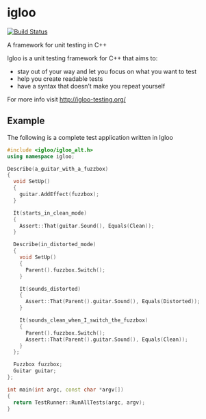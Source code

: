 igloo
=====
[![Build Status](https://travis-ci.org/joakimkarlsson/igloo.png)](https://travis-ci.org/joakimkarlsson/igloo)

A framework for unit testing in C++

Igloo is a unit testing framework for C++ that aims to:

* stay out of your way and let you focus on what you want to test
* help you create readable tests
* have a syntax that doesn’t make you repeat yourself

For more info visit http://igloo-testing.org/

## Example

The following is a complete test application written in Igloo

```C++
#include <igloo/igloo_alt.h>
using namespace igloo;

Describe(a_guitar_with_a_fuzzbox)
{
  void SetUp()
  {
    guitar.AddEffect(fuzzbox);
  }

  It(starts_in_clean_mode)
  {
    Assert::That(guitar.Sound(), Equals(Clean));
  }

  Describe(in_distorted_mode)
  {
    void SetUp()
    {
      Parent().fuzzbox.Switch();
    }

    It(sounds_distorted)
    {
      Assert::That(Parent().guitar.Sound(), Equals(Distorted));
    }

    It(sounds_clean_when_I_switch_the_fuzzbox)
    {
      Parent().fuzzbox.Switch();
      Assert::That(Parent().guitar.Sound(), Equals(Clean));
    }
  };

  Fuzzbox fuzzbox;
  Guitar guitar;
};

int main(int argc, const char *argv[])
{
  return TestRunner::RunAllTests(argc, argv);
}
```

